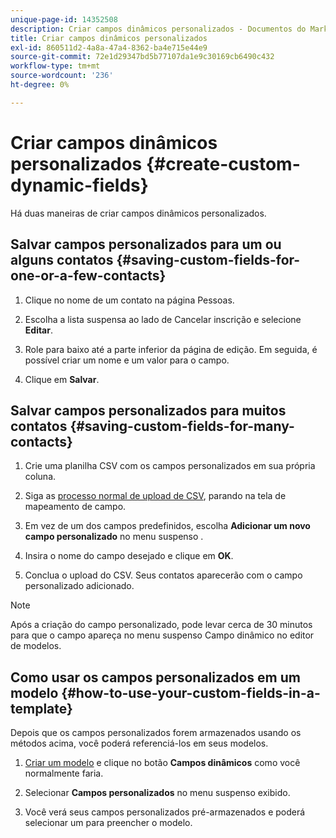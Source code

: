 ```yaml
---
unique-page-id: 14352508
description: Criar campos dinâmicos personalizados - Documentos do Marketo - Documentação do produto
title: Criar campos dinâmicos personalizados
exl-id: 860511d2-4a8a-47a4-8362-ba4e715e44e9
source-git-commit: 72e1d29347bd5b77107da1e9c30169cb6490c432
workflow-type: tm+mt
source-wordcount: '236'
ht-degree: 0%

---
```


# Criar campos dinâmicos personalizados {#create-custom-dynamic-fields}

Há duas maneiras de criar campos dinâmicos personalizados.

## Salvar campos personalizados para um ou alguns contatos {#saving-custom-fields-for-one-or-a-few-contacts}

1. Clique no nome de um contato na página Pessoas.

1. Escolha a lista suspensa ao lado de Cancelar inscrição e selecione **Editar**.

1. Role para baixo até a parte inferior da página de edição. Em seguida, é possível criar um nome e um valor para o campo.

1. Clique em **Salvar**.

## Salvar campos personalizados para muitos contatos {#saving-custom-fields-for-many-contacts}

1. Crie uma planilha CSV com os campos personalizados em sua própria coluna.

1. Siga as [processo normal de upload de CSV](/help/marketo/product-docs/marketo-sales-connect/people/managing-contacts/import-contacts-via-csv.md), parando na tela de mapeamento de campo.

1. Em vez de um dos campos predefinidos, escolha **Adicionar um novo campo personalizado** no menu suspenso .

1. Insira o nome do campo desejado e clique em **OK**.

1. Conclua o upload do CSV. Seus contatos aparecerão com o campo personalizado adicionado.

>[!NOTE]
>
>Após a criação do campo personalizado, pode levar cerca de 30 minutos para que o campo apareça no menu suspenso Campo dinâmico no editor de modelos.

## Como usar os campos personalizados em um modelo {#how-to-use-your-custom-fields-in-a-template}

Depois que os campos personalizados forem armazenados usando os métodos acima, você poderá referenciá-los em seus modelos.

1. [Criar um modelo](/help/marketo/product-docs/marketo-sales-connect/templates/create-a-new-template.md) e clique no botão **Campos dinâmicos** como você normalmente faria.

1. Selecionar **Campos personalizados** no menu suspenso exibido.

1. Você verá seus campos personalizados pré-armazenados e poderá selecionar um para preencher o modelo.
